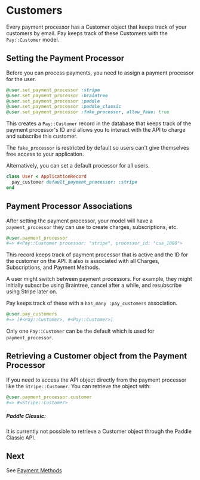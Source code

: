 # Customers

Every payment processor has a Customer object that keeps track of your customers by email. Pay keeps track of these Customers with the `Pay::Customer` model.

## Setting the Payment Processor

Before you can process payments, you need to assign a payment processor for the user.

```ruby
@user.set_payment_processor :stripe
@user.set_payment_processor :braintree
@user.set_payment_processor :paddle
@user.set_payment_processor :paddle_classic
@user.set_payment_processor :fake_processor, allow_fake: true
```

This creates a `Pay::Customer` record in the database that keeps track of the payment processor's ID and allows you to interact with the API to charge and subscribe this customer.

The `fake_processor` is restricted by default so users can't give themselves free access to your application.

Alternatively, you can set a default processor for all users.

```ruby
class User < ApplicationRecord
  pay_customer default_payment_processor: :stripe
end
```

## Payment Processor Associations

After setting the payment processor, your model will have a `payment_processor` they can use to create charges, subscriptions, etc.

```ruby
@user.payment_processor
#=> #<Pay::Customer processor: "stripe", processor_id: "cus_1000">
```

This record keeps track of payment processor that is active and the ID for the customer on the API. It also is associated with all Charges, Subscriptions, and Payment Methods.

A user might switch between payment processors. For example, they might initially subscribe using Braintree, cancel after a while, and resubscribe using Stripe later on.

Pay keeps track of these with a `has_many :pay_customers` association.

```ruby
@user.pay_customers
#=> [#<Pay::Customer>, #<Pay::Customer>]
```

Only one `Pay::Customer` can be the default which is used for `payment_processor`.

## Retrieving a Customer object from the Payment Processor

If you need to access the API object directly from the payment processor like the `Stripe::Customer`. You can retrieve the object with:

```ruby
@user.payment_processor.customer
#=> #<Stripe::Customer>
```

##### Paddle Classic:

It is currently not possible to retrieve a Customer object through the Paddle Classic API.

## Next

See [Payment Methods](4_payment_methods.md)
